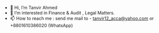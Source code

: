 - 👋 Hi, I’m Tanvir Ahmed
- 👀 I’m interested in Finance & Audit , Legal Matters.
- 📫 How to reach me : send me mail to - tanvir12_acca@yahoo.com or +8801610386020 (WhatsApp)

<!---
tanviracca/tanviracca is a ✨ special ✨ repository because its `README.md` (this file) appears on your GitHub profile.
You can click the Preview link to take a look at your changes.
--->
